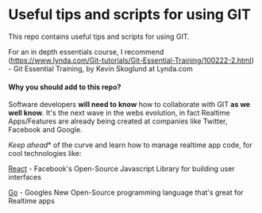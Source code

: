 # Useful tips and scripts for using GIT
This repo contains useful tips and scripts for using GIT.  

For an in depth essentials course, I recommend (https://www.lynda.com/Git-tutorials/Git-Essential-Training/100222-2.html) - Git Essential Training, by Kevin Skoglund at Lynda.com

#### Why you should add to this repo?

Software developers **will need to know** how to collaborate with GIT **as we well know**. It's the next wave in the webs evolution, in fact Realtime Apps/Features are already being created at companies like Twitter, Facebook and Google.

*Keep ahead** of the curve and learn how to manage realtime app code, for cool technologies like:

[React](https://facebook.github.io/react/) - Facebook's Open-Source Javascript Library for building user interfaces

[Go](https://golang.org/) - Googles New Open-Source programming language that's great for Realtime apps

